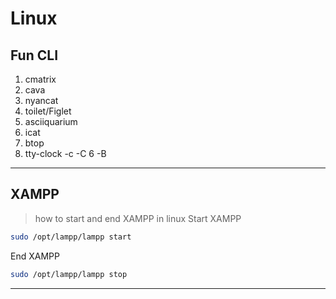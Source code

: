 # Linux

## Fun CLI
1. cmatrix
2. cava
3. nyancat
4. toilet/Figlet
5. asciiquarium
6. icat
7. btop
8. tty-clock -c -C 6 -B


---


## XAMPP
> how to start and end XAMPP in linux
Start XAMPP
```bash
sudo /opt/lampp/lampp start
```

End XAMPP
```bash
sudo /opt/lampp/lampp stop
```


---


